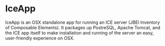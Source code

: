 # IceApp
IceApp is an OSX standalone app for running an ICE server (JBEI Inventory of Composable Elements). It packages up PostreSQL, Apache Tomcat, and the ICE app itself to make installation and running of the server an easy, user-friendly experience on OSX.
